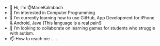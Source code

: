 - 👋 Hi, I’m @MarieKalmbach
- 👀 I’m interested in Computer Programming
- 🌱 I’m currently learning how to use GitHub, App Development for iPhone & Android, Java (This language is a real pain!) 
- 💞️ I’m looking to collaborate on learning games for students who struggle with autism. 
- 📫 How to reach me . . . 

<!---
MarieKalmbach/MarieKalmbach is a ✨ special ✨ repository because its `README.md` (this file) appears on your GitHub profile.
You can click the Preview link to take a look at your changes.
--->
